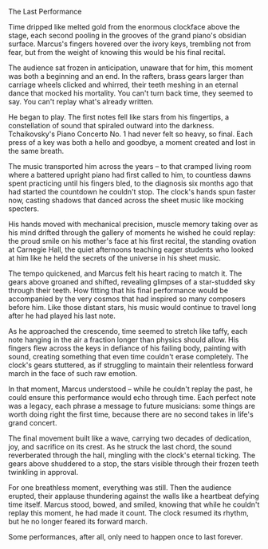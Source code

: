 The Last Performance

Time dripped like melted gold from the enormous clockface above the stage, each second pooling in the grooves of the grand piano's obsidian surface. Marcus's fingers hovered over the ivory keys, trembling not from fear, but from the weight of knowing this would be his final recital.

The audience sat frozen in anticipation, unaware that for him, this moment was both a beginning and an end. In the rafters, brass gears larger than carriage wheels clicked and whirred, their teeth meshing in an eternal dance that mocked his mortality. You can't turn back time, they seemed to say. You can't replay what's already written.

He began to play. The first notes fell like stars from his fingertips, a constellation of sound that spiraled outward into the darkness. Tchaikovsky's Piano Concerto No. 1 had never felt so heavy, so final. Each press of a key was both a hello and goodbye, a moment created and lost in the same breath.

The music transported him across the years – to that cramped living room where a battered upright piano had first called to him, to countless dawns spent practicing until his fingers bled, to the diagnosis six months ago that had started the countdown he couldn't stop. The clock's hands spun faster now, casting shadows that danced across the sheet music like mocking specters.

His hands moved with mechanical precision, muscle memory taking over as his mind drifted through the gallery of moments he wished he could replay: the proud smile on his mother's face at his first recital, the standing ovation at Carnegie Hall, the quiet afternoons teaching eager students who looked at him like he held the secrets of the universe in his sheet music.

The tempo quickened, and Marcus felt his heart racing to match it. The gears above groaned and shifted, revealing glimpses of a star-studded sky through their teeth. How fitting that his final performance would be accompanied by the very cosmos that had inspired so many composers before him. Like those distant stars, his music would continue to travel long after he had played his last note.

As he approached the crescendo, time seemed to stretch like taffy, each note hanging in the air a fraction longer than physics should allow. His fingers flew across the keys in defiance of his failing body, painting with sound, creating something that even time couldn't erase completely. The clock's gears stuttered, as if struggling to maintain their relentless forward march in the face of such raw emotion.

In that moment, Marcus understood – while he couldn't replay the past, he could ensure this performance would echo through time. Each perfect note was a legacy, each phrase a message to future musicians: some things are worth doing right the first time, because there are no second takes in life's grand concert.

The final movement built like a wave, carrying two decades of dedication, joy, and sacrifice on its crest. As he struck the last chord, the sound reverberated through the hall, mingling with the clock's eternal ticking. The gears above shuddered to a stop, the stars visible through their frozen teeth twinkling in approval.

For one breathless moment, everything was still. Then the audience erupted, their applause thundering against the walls like a heartbeat defying time itself. Marcus stood, bowed, and smiled, knowing that while he couldn't replay this moment, he had made it count. The clock resumed its rhythm, but he no longer feared its forward march.

Some performances, after all, only need to happen once to last forever.
